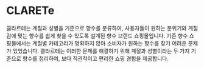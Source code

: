 # CLARETe
클라르테는 계절과 성별을 기준으로 향수를 분류하여, 사용자들이 원하는 분위기와 계절감에 맞는 향수를 쉽게 찾을 수 있도록 설계된 향수 브랜드 쇼핑몰입니다.
기존 향수 쇼핑몰에서는 계절별 카테고리가 명확하지 않아 소비자가 원하는 향수를 찾기 어려운 문제가 있었습니다. 클라르테는 이러한 문제를 해결하기 위해 계절과 성별이라는 두 가지 기준으로 향수를 정리하여, 보다 직관적이고 편리한 쇼핑 경험을 제공합니다.

